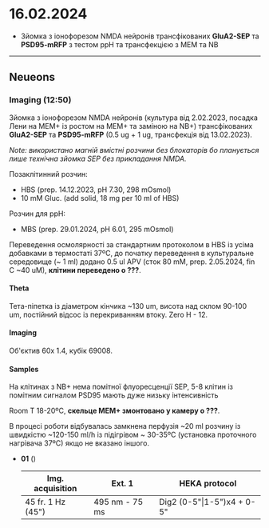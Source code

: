 16.02.2024
=========
- Зйомка з іонофорезом NMDA нейронів трансфікованих __GluA2-SEP__ та __PSD95-mRFP__ з тестом ppH та трансфекцією з MEM та NB

---

## Neueons
### Imaging (12:50)
Зйомка з іонофорезом NMDA нейронів (культура від 2.02.2023, посадка Лени на MEM+ із ростом на MEM+ та заміною на NB+) трансфікованих __GluA2-SEP__ та __PSD95-mRFP__ (0.5 ug + 1 ug, трансфекція від 13.02.2023).

_Note: використано магній вмістні розчини без блокаторів бо планується лише технічна зйомка SEP без прикладання NMDA._

Позаклітинний розчин:

- HBS (prep. 14.12.2023, pH 7.30,  298 mOsmol)
- 10 mM Gluc. (add solid, 18 mg per 10 ml of HBS)

Розчин для ppH:

- MBS  (prep. 29.01.2024, pH 6.01, 295 mOsmol)

Переведення осмолярності за стандартним протоколом в HBS із усіма добавками в термостаті 37ºC, до початку переведення в культуральне середовище (~ 1 ml) додано 0.5 ul APV (сток 80 mM, prep. 2.05.2024, fin C ~40 uM), __клітини переведено о ???__.

#### Theta

Тета-піпетка із діаметром кінчика ~130 um, висота над склом 90-100 um, постійний відсос із перекриванням втоку. Zero H - 12.

#### Imaging

Об'єктив 60x 1.4,  кубік 69008.

#### Samples

На клітинах з NB+ нема помітної флуоресценції SEP, 5-8 клітин із помітним сигналом PSD95 мають дуже низьку інтенсивність

Room T 18-20ºC, __скельце MEM+ змонтовано у камеру о ???__.

В процесі роботи відбувалась замкнена перфузія ~20 ml розчину із швидкістю ~120-150 ml/h із підігрівом ~ 30-35ºC (установка проточного нагрівача 37ºC) якщо не вказано іншого.

- __01__ ()
  
   | Img. acquisition                  | Ext. 1          | HEKA protocol |
   | --------------------------------- | --------------- | -------------------- |
   | 45 fr. 1 Hz (45") | 495 nm - 75 ms | Dig2 (0-5"\|1-5")x4 + 0-5" |
